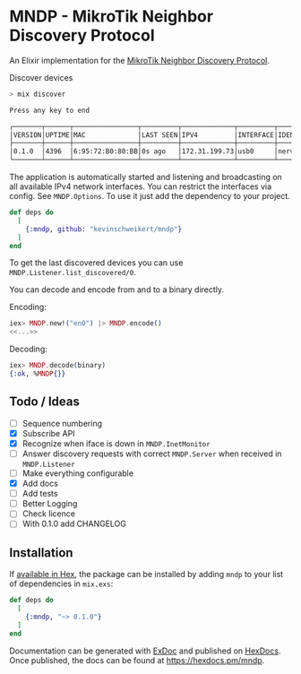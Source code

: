 # MNDP - MikroTik Neighbor Discovery Protocol

<!-- MDOC !-->

An Elixir implementation for the [MikroTik Neighbor Discovery Protocol](https://help.mikrotik.com/docs/display/ROS/Neighbor+discovery).


Discover devices

```bash
> mix discover

Press any key to end

┌───────┬──────┬────────────────┬─────────┬─────────────┬─────────┬───────────┐
│VERSION│UPTIME│MAC             │LAST SEEN│IPV4         │INTERFACE│IDENTITY   │
├───────┼──────┼────────────────┼─────────┼─────────────┼─────────┼───────────┤
│0.1.0  │4396  │6:95:72:B0:80:BB│0s ago   │172.31.199.73│usb0     │nerves-2a0c│
└───────┴──────┴────────────────┴─────────┴─────────────┴─────────┴───────────┘
```

The application is automatically started and listening and broadcasting on all available IPv4 network interfaces. You can restrict the interfaces via config. See `MNDP.Options`. To use it just add the dependency to your project.

```elixir
def deps do
  [
    {:mndp, github: "kevinschweikert/mndp"}
  ]
end
```

To get the last discovered devices you can use `MNDP.Listener.list_discovered/0`.

You can decode and encode from and to a binary directly.

Encoding: 

```elixir
iex> MNDP.new!("en0") |> MNDP.encode()
<<...>>
```

Decoding: 

```elixir
iex> MNDP.decode(binary)
{:ok, %MNDP{}}
```

<!-- MDOC !-->

## Todo / Ideas

- [ ] Sequence numbering
- [x] Subscribe API
- [x] Recognize when iface is down in `MNDP.InetMonitor`
- [ ] Answer discovery requests with correct `MNDP.Server` when received in `MNDP.Listener`
- [ ] Make everything configurable
- [x] Add docs
- [ ] Add tests
- [ ] Better Logging
- [ ] Check licence
- [ ] With 0.1.0 add CHANGELOG

## Installation

If [available in Hex](https://hex.pm/docs/publish), the package can be installed
by adding `mndp` to your list of dependencies in `mix.exs`:

```elixir
def deps do
  [
    {:mndp, "~> 0.1.0"}
  ]
end
```

Documentation can be generated with [ExDoc](https://github.com/elixir-lang/ex_doc)
and published on [HexDocs](https://hexdocs.pm). Once published, the docs can
be found at <https://hexdocs.pm/mndp>.

